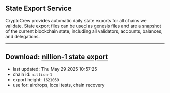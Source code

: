 ## State Export Service
CryptoCrew provides automatic daily state exports for all chains we validate. State export files can be used as genesis files and are a snapshot of the current blockchain state, including all validators, accounts, balances, and delegations.

---
**Download: [nillion-1 state export](https://ccv-s3.nbg1.your-objectstorage.com/SERVICE/nillion/nillion-1_export_1621059.json)**
---

- last updated: Thu May 29 2025 10:57:25
- chain id: `nillion-1`
- export height: `1621059`
- use for: airdrops, local tests, chain recovery
